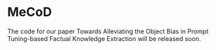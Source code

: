 # MeCoD

The code for our paper Towards Alleviating the Object Bias in Prompt Tuning-based Factual Knowledge Extraction will be released soon.
